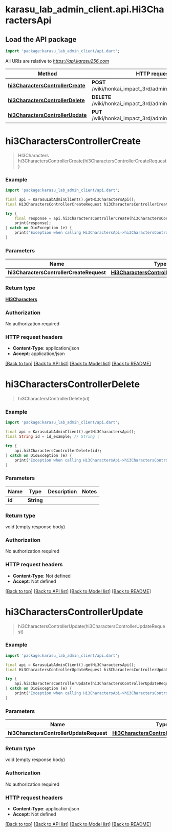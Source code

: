 # karasu_lab_admin_client.api.Hi3CharactersApi

## Load the API package
```dart
import 'package:karasu_lab_admin_client/api.dart';
```

All URIs are relative to *https://api.karasu256.com*

Method | HTTP request | Description
------------- | ------------- | -------------
[**hi3CharactersControllerCreate**](Hi3CharactersApi.md#hi3characterscontrollercreate) | **POST** /wiki/honkai_impact_3rd/admin/hi3_characters | 
[**hi3CharactersControllerDelete**](Hi3CharactersApi.md#hi3characterscontrollerdelete) | **DELETE** /wiki/honkai_impact_3rd/admin/hi3_characters/{id} | 
[**hi3CharactersControllerUpdate**](Hi3CharactersApi.md#hi3characterscontrollerupdate) | **PUT** /wiki/honkai_impact_3rd/admin/hi3_characters | 


# **hi3CharactersControllerCreate**
> HI3Characters hi3CharactersControllerCreate(hi3CharactersControllerCreateRequest)



### Example
```dart
import 'package:karasu_lab_admin_client/api.dart';

final api = KarasuLabAdminClient().getHi3CharactersApi();
final Hi3CharactersControllerCreateRequest hi3CharactersControllerCreateRequest = ; // Hi3CharactersControllerCreateRequest | 

try {
    final response = api.hi3CharactersControllerCreate(hi3CharactersControllerCreateRequest);
    print(response);
} catch on DioException (e) {
    print('Exception when calling Hi3CharactersApi->hi3CharactersControllerCreate: $e\n');
}
```

### Parameters

Name | Type | Description  | Notes
------------- | ------------- | ------------- | -------------
 **hi3CharactersControllerCreateRequest** | [**Hi3CharactersControllerCreateRequest**](Hi3CharactersControllerCreateRequest.md)|  | 

### Return type

[**HI3Characters**](HI3Characters.md)

### Authorization

No authorization required

### HTTP request headers

 - **Content-Type**: application/json
 - **Accept**: application/json

[[Back to top]](#) [[Back to API list]](../README.md#documentation-for-api-endpoints) [[Back to Model list]](../README.md#documentation-for-models) [[Back to README]](../README.md)

# **hi3CharactersControllerDelete**
> hi3CharactersControllerDelete(id)



### Example
```dart
import 'package:karasu_lab_admin_client/api.dart';

final api = KarasuLabAdminClient().getHi3CharactersApi();
final String id = id_example; // String | 

try {
    api.hi3CharactersControllerDelete(id);
} catch on DioException (e) {
    print('Exception when calling Hi3CharactersApi->hi3CharactersControllerDelete: $e\n');
}
```

### Parameters

Name | Type | Description  | Notes
------------- | ------------- | ------------- | -------------
 **id** | **String**|  | 

### Return type

void (empty response body)

### Authorization

No authorization required

### HTTP request headers

 - **Content-Type**: Not defined
 - **Accept**: Not defined

[[Back to top]](#) [[Back to API list]](../README.md#documentation-for-api-endpoints) [[Back to Model list]](../README.md#documentation-for-models) [[Back to README]](../README.md)

# **hi3CharactersControllerUpdate**
> hi3CharactersControllerUpdate(hi3CharactersControllerUpdateRequest)



### Example
```dart
import 'package:karasu_lab_admin_client/api.dart';

final api = KarasuLabAdminClient().getHi3CharactersApi();
final Hi3CharactersControllerUpdateRequest hi3CharactersControllerUpdateRequest = ; // Hi3CharactersControllerUpdateRequest | 

try {
    api.hi3CharactersControllerUpdate(hi3CharactersControllerUpdateRequest);
} catch on DioException (e) {
    print('Exception when calling Hi3CharactersApi->hi3CharactersControllerUpdate: $e\n');
}
```

### Parameters

Name | Type | Description  | Notes
------------- | ------------- | ------------- | -------------
 **hi3CharactersControllerUpdateRequest** | [**Hi3CharactersControllerUpdateRequest**](Hi3CharactersControllerUpdateRequest.md)|  | 

### Return type

void (empty response body)

### Authorization

No authorization required

### HTTP request headers

 - **Content-Type**: application/json
 - **Accept**: Not defined

[[Back to top]](#) [[Back to API list]](../README.md#documentation-for-api-endpoints) [[Back to Model list]](../README.md#documentation-for-models) [[Back to README]](../README.md)


